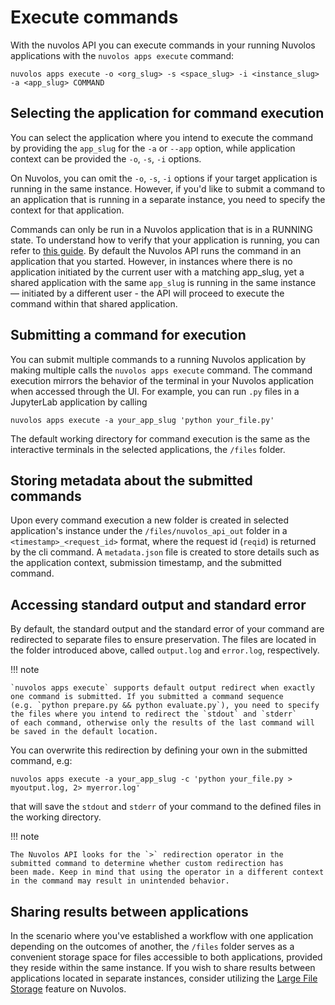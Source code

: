 # Execute commands

With the nuvolos API you can execute commands in your running Nuvolos applications with the `nuvolos apps execute` command:
```
nuvolos apps execute -o <org_slug> -s <space_slug> -i <instance_slug> -a <app_slug> COMMAND
```

## Selecting the application for command execution
You can select the application where you intend to execute the command by providing the `app_slug` for the `-a` or `--app` 
option, while application context can be provided the `-o`, `-s`, `-i` options.

On Nuvolos, you can omit the `-o`, `-s`, `-i` options if your target application is running in the same instance.
However, if you'd like to submit a command to an application that is running in a separate instance, you need to specify the context for that application.

Commands can only be run in a Nuvolos application that is in a RUNNING state. To understand how to verify that your application is running, 
you can refer to [this guide](list_running_applications.md). By default the Nuvolos API runs the command in an application that you started.
However, in instances where there is no application initiated by the current user with a matching app_slug, yet a shared application 
with the same `app_slug` is running in the same instance — initiated by a different user - the API will proceed to execute 
the command within that shared application. 

## Submitting a command for execution
You can submit multiple commands to a running Nuvolos application by making multiple calls the `nuvolos apps execute` command. 
The command execution mirrors the behavior of the terminal in your Nuvolos application when accessed through the UI.
For example, you can run `.py` files in a JupyterLab application by calling 
```
nuvolos apps execute -a your_app_slug 'python your_file.py'
```

The default working directory for command execution is the same as the interactive terminals in the selected applications, the `/files` folder.

## Storing metadata about the submitted commands
Upon every command execution a new folder is created in selected application's instance under the `/files/nuvolos_api_out` folder in a `<timestamp>_<request_id>` format,
where the request id (`reqid`) is returned by the cli command. A `metadata.json` file is created to store details 
such as the application context, submission timestamp, and the submitted command.

## Accessing standard output and standard error
By default, the standard output and the standard error of your command are redirected to separate files to ensure preservation.
The files are located in the folder introduced above, called `output.log` and `error.log`, respectively.

!!! note

    `nuvolos apps execute` supports default output redirect when exactly one command is submitted. If you submitted a command sequence
    (e.g. `python prepare.py && python evaluate.py`), you need to specify the files where you intend to redirect the `stdout` and `stderr`
    of each command, otherwise only the results of the last command will be saved in the default location.

You can overwrite this redirection by defining your own in the submitted command, e.g:
```
nuvolos apps execute -a your_app_slug -c 'python your_file.py > myoutput.log, 2> myerror.log'
```
that will save the `stdout` and `stderr` of your command to the defined files in the working directory.

!!! note 

    The Nuvolos API looks for the `>` redirection operator in the submitted command to determine whether custom redirection has 
    been made. Keep in mind that using the operator in a different context in the command may result in unintended behavior.

## Sharing results between applications
In the scenario where you've established a workflow with one application depending on the outcomes of another, the `/files` folder 
serves as a convenient storage space for files accessible to both applications, provided they reside within the same instance. 
If you wish to share results between applications located in separate instances, consider utilizing the [Large File Storage](https://docs.nuvolos.cloud/features/file-system-and-storage/large-file-storage)
feature on Nuvolos.